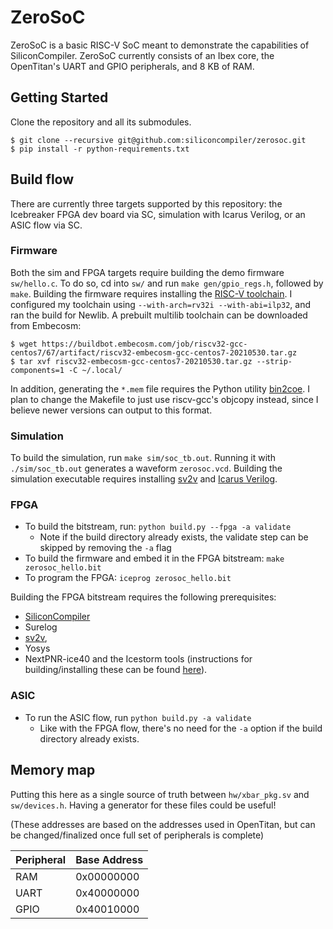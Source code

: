 # ZeroSoC

ZeroSoC is a basic RISC-V SoC meant to demonstrate the capabilities of
SiliconCompiler. ZeroSoC currently consists of an Ibex core, the OpenTitan's
UART and GPIO peripherals, and 8 KB of RAM.

## Getting Started

Clone the repository and all its submodules.

```
$ git clone --recursive git@github.com:siliconcompiler/zerosoc.git
$ pip install -r python-requirements.txt
```

## Build flow

There are currently three targets supported by this repository: the Icebreaker
FPGA dev board via SC, simulation with Icarus Verilog, or an ASIC flow via SC.

### Firmware

Both the sim and FPGA targets require building the demo firmware `sw/hello.c`.
To do so, cd into `sw/` and run `make gen/gpio_regs.h`, followed by `make`.
Building the firmware requires installing the [RISC-V
toolchain](https://github.com/riscv/riscv-gnu-toolchain). I configured my
toolchain using `--with-arch=rv32i --with-abi=ilp32`, and ran the build for
Newlib. A prebuilt multilib toolchain can be downloaded from Embecosm:

```
$ wget https://buildbot.embecosm.com/job/riscv32-gcc-centos7/67/artifact/riscv32-embecosm-gcc-centos7-20210530.tar.gz
$ tar xvf riscv32-embecosm-gcc-centos7-20210530.tar.gz --strip-components=1 -C ~/.local/
```

In addition, generating the `*.mem` file requires the Python utility
[bin2coe](https://github.com/anishathalye/bin2coe). I plan to change the
Makefile to just use riscv-gcc's objcopy instead, since I believe newer versions
can output to this format.

### Simulation

To build the simulation, run `make sim/soc_tb.out`. Running it with
`./sim/soc_tb.out` generates a waveform `zerosoc.vcd`. Building the
simulation executable requires installing [sv2v](https://github.com/zachjs/sv2v) and [Icarus Verilog](http://iverilog.icarus.com/).

### FPGA

- To build the bitstream, run: `python build.py --fpga -a validate`
     - Note if the build directory already exists, the validate step can be
     skipped by removing the `-a` flag
- To build the firmware and embed it in the FPGA bitstream: `make
zerosoc_hello.bit`
- To program the FPGA: `iceprog zerosoc_hello.bit`

Building the FPGA bitstream requires the following prerequisites:
- [SiliconCompiler](https://github.com/siliconcompiler/siliconcompiler/)
- Surelog
- [sv2v](https://github.com/zachjs/sv2v),
- Yosys
- NextPNR-ice40 and the Icestorm tools (instructions for building/installing
these can be found [here](http://www.clifford.at/icestorm/)).

### ASIC
- To run the ASIC flow, run `python build.py -a validate`
    - Like with the FPGA flow, there's no need for the `-a` option if the build
      directory already exists.

## Memory map

Putting this here as a single source of truth between `hw/xbar_pkg.sv` and
`sw/devices.h`. Having a generator for these files could be useful!

(These addresses are based on the addresses used in OpenTitan, but can be
changed/finalized once full set of peripherals is complete)

Peripheral | Base Address
-----------|-------------
RAM        | 0x00000000
UART       | 0x40000000
GPIO       | 0x40010000
